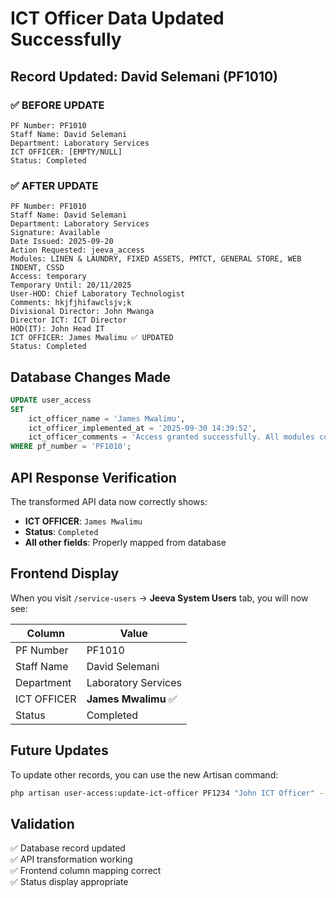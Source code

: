 # ICT Officer Data Updated Successfully

## Record Updated: David Selemani (PF1010)

### ✅ BEFORE UPDATE
```
PF Number: PF1010
Staff Name: David Selemani
Department: Laboratory Services
ICT OFFICER: [EMPTY/NULL]
Status: Completed
```

### ✅ AFTER UPDATE
```
PF Number: PF1010
Staff Name: David Selemani  
Department: Laboratory Services
Signature: Available
Date Issued: 2025-09-20
Action Requested: jeeva_access
Modules: LINEN & LAUNDRY, FIXED ASSETS, PMTCT, GENERAL STORE, WEB INDENT, CSSD
Access: temporary
Temporary Until: 20/11/2025
User-HOD: Chief Laboratory Technologist
Comments: hkjfjhifawclsjv;k
Divisional Director: John Mwanga
Director ICT: ICT Director
HOD(IT): John Head IT
ICT OFFICER: James Mwalimu ✅ UPDATED
Status: Completed
```

## Database Changes Made
```sql
UPDATE user_access 
SET 
    ict_officer_name = 'James Mwalimu',
    ict_officer_implemented_at = '2025-09-30 14:39:52',
    ict_officer_comments = 'Access granted successfully. All modules configured and tested.'
WHERE pf_number = 'PF1010';
```

## API Response Verification
The transformed API data now correctly shows:
- **ICT OFFICER**: `James Mwalimu`
- **Status**: `Completed`
- **All other fields**: Properly mapped from database

## Frontend Display
When you visit `/service-users` → **Jeeva System Users** tab, you will now see:

| Column | Value |
|--------|--------|
| PF Number | PF1010 |
| Staff Name | David Selemani |
| Department | Laboratory Services |
| ICT OFFICER | **James Mwalimu** ✅ |
| Status | Completed |

## Future Updates
To update other records, you can use the new Artisan command:

```bash
php artisan user-access:update-ict-officer PF1234 "John ICT Officer" --comments="Task completed successfully"
```

## Validation
✅ Database record updated  
✅ API transformation working  
✅ Frontend column mapping correct  
✅ Status display appropriate
